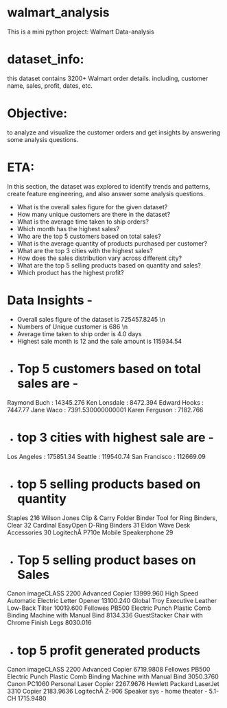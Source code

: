 # walmart_analysis

This is a mini python project: Walmart Data-analysis

# dataset_info:
this dataset contains 3200+ Walmart order details. including, customer name, sales, profit, dates, etc.

# Objective:
to analyze and visualize the customer orders and get insights by answering some analysis questions.

# ETA:
In this section, the dataset was explored to identify trends and patterns, create feature engineering, and also answer some analysis questions.

- What is the overall sales figure for the given dataset?
- How many unique customers are there in the dataset?
- What is the average time taken to ship orders?
- Which month has the highest sales?
- Who are the top 5 customers based on total sales?
- What is the average quantity of products purchased per customer?
- What are the top 3 cities with the highest sales?
- How does the sales distribution vary across different city?
- What are the top 5 selling products based on quantity and sales?
- Which product has the highest profit?

# Data Insights - 
- Overall sales figure of the dataset is 725457.8245 \n
- Numbers of Unique customer is 686 \n
- Average time taken to ship order is 4.0 days
- Highest sale month is 12 and the sale amount is 115934.54
- # Top 5 customers based on total sales are - 
 Raymond Buch : 14345.276
 Ken Lonsdale : 8472.394
 Edward Hooks : 7447.77
 Jane Waco : 7391.530000000001
 Karen Ferguson : 7182.766

- # top 3 cities with highest sale are - 
 Los Angeles : 175851.34
 Seattle : 119540.74
 San Francisco : 112669.09
 
- # top 5 selling products based on quantity
 Staples 216
 Wilson Jones Clip & Carry Folder Binder Tool for Ring Binders, Clear 32
 Cardinal EasyOpen D-Ring Binders 31
 Eldon Wave Desk Accessories 30
 LogitechÂ P710e Mobile Speakerphone 29

- # Top 5 selling product bases on Sales
 Canon imageCLASS 2200 Advanced Copier 13999.960
 High Speed Automatic Electric Letter Opener 13100.240
 Global Troy Executive Leather Low-Back Tilter 10019.600
 Fellowes PB500 Electric Punch Plastic Comb Binding Machine with Manual Bind 8134.336
 GuestStacker Chair with Chrome Finish Legs 8030.016

- # top 5 profit generated products
 Canon imageCLASS 2200 Advanced Copier 6719.9808
 Fellowes PB500 Electric Punch Plastic Comb Binding Machine with Manual Bind 3050.3760
 Canon PC1060 Personal Laser Copier 2267.9676
 Hewlett Packard LaserJet 3310 Copier 2183.9636
 LogitechÂ Z-906 Speaker sys - home theater - 5.1-CH 1715.9480
